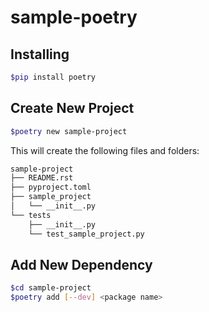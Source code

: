 # sample-poetry
 
## Installing

```bash
$pip install poetry
```

## Create New Project

```bash
$poetry new sample-project
```

This will create the following files and folders:

```txt
sample-project
├── README.rst
├── pyproject.toml
├── sample_project
│   └── __init__.py
└── tests
    ├── __init__.py
    └── test_sample_project.py
```

## Add New Dependency

```bash
$cd sample-project
$poetry add [--dev] <package name>
```
